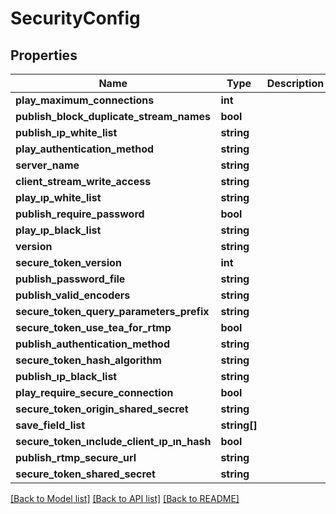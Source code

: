 # SecurityConfig

## Properties
Name | Type | Description | Notes
------------ | ------------- | ------------- | -------------
**play_maximum_connections** | **int** |  | 
**publish_block_duplicate_stream_names** | **bool** |  | 
**publish_ıp_white_list** | **string** |  | 
**play_authentication_method** | **string** |  | 
**server_name** | **string** |  | 
**client_stream_write_access** | **string** |  | 
**play_ıp_white_list** | **string** |  | 
**publish_require_password** | **bool** |  | 
**play_ıp_black_list** | **string** |  | 
**version** | **string** |  | 
**secure_token_version** | **int** |  | 
**publish_password_file** | **string** |  | 
**publish_valid_encoders** | **string** |  | 
**secure_token_query_parameters_prefix** | **string** |  | 
**secure_token_use_tea_for_rtmp** | **bool** |  | 
**publish_authentication_method** | **string** |  | 
**secure_token_hash_algorithm** | **string** |  | 
**publish_ıp_black_list** | **string** |  | 
**play_require_secure_connection** | **bool** |  | 
**secure_token_origin_shared_secret** | **string** |  | 
**save_field_list** | **string[]** |  | [optional] 
**secure_token_ınclude_client_ıp_ın_hash** | **bool** |  | 
**publish_rtmp_secure_url** | **string** |  | 
**secure_token_shared_secret** | **string** |  | 

[[Back to Model list]](../README.md#documentation-for-models) [[Back to API list]](../README.md#documentation-for-api-endpoints) [[Back to README]](../README.md)


